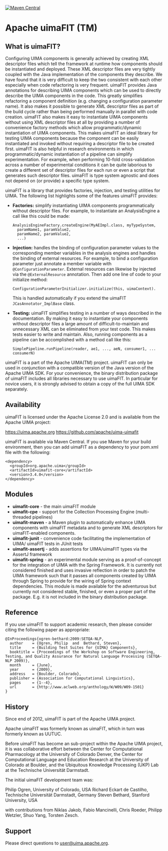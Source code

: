 [![Maven Central](https://img.shields.io/maven-central/v/org.apache.uima/uimafit-core?style=for-the-badge)](https://search.maven.org/search?q=g:org.apache.uima%20a:uimafit*)

Apache uimaFIT (TM)
===================


What is uimaFIT?
----------------

Configuring UIMA components is generally achieved by creating XML descriptor
files which tell the framework at runtime how components should be
instantiated and deployed. These XML descriptor files are very tightly
coupled with the Java implementation of the components they describe.
We have found that it is very difficult to keep the two consistent
with each other especially when code refactoring is very frequent.
uimaFIT provides Java annotations for describing UIMA components which
can be used to directly describe the UIMA components in the code. This
greatly simplifies refactoring a component definition (e.g. changing a
configuration parameter name). It also makes it possible to generate
XML descriptor files as part of the build cycle rather than being
performed manually in parallel with code creation. uimaFIT also makes
it easy to instantiate UIMA components without using XML descriptor
files at all by providing a number of convenience factory methods
which allow programmatic/dynamic instantiation of UIMA components.
This makes uimaFIT an ideal library for testing UIMA components
because the component can be easily instantiated and invoked without
requiring a descriptor file to be created first. uimaFIT is also
helpful in research environments in which programmatic/dynamic
instantiation of a pipeline can simplify experimentation. For example,
when performing 10-fold cross-validation across a number of
experimental conditions it can be quite laborious to create a
different set of descriptor files for each run or even a script that
generates such descriptor files. uimaFIT is type system agnostic and
does not depend on (or provide) a specific type system.

uimaFIT is a library that provides factories, injection, and testing 
utilities for UIMA. The following list highlights some of the features 
uimaFIT provides:

* **Factories:** simplify instantiating UIMA components programmatically 
  without descriptor files. For example, to instantiate an AnalysisEngine a
  call like this could be made:

      AnalysisEngineFactory.createEngine(MyAEImpl.class, myTypeSystem,
        paramName1, paramValue2, 
        paramName2, paramValue2, 
        ...)

* **Injection:** handles the binding of configuration parameter values to the 
  corresponding member variables in the analysis engines and handles the binding of 
  external resources. For example, to bind a configuration parameter just annotate 
  a member variable with `@ConfigurationParameter`. External resources can likewise 
  by injected via the `@ExternalResource` annotation.
  Then add one line of code to your initialize method:

      ConfigurationParameterInitializer.initialize(this, uimaContext).

   This is handled automatically if you extend the uimaFIT `JCasAnnotator_ImplBase` class. 

* **Testing:** uimaFIT simplifies testing in a number of ways described in the 
   documentation. By making it easy to instantiate your components without 
   descriptor files a large amount of difficult-to-maintain and unnecessary XML can 
   be eliminated from your test code. This makes tests easier to write and 
   maintain. Also, running components as a pipeline can be accomplished with a
   method call like this:

      SimplePipeline.runPipeline(reader, ae1, ..., aeN, consumer1, ... consumerN)

uimaFIT is a part of the Apache UIMA(TM) project. uimaFIT can only be used in 
conjunction with a compatible version of the Java version of the Apache UIMA SDK. 
For your convenience, the binary distribution package of uimaFIT includes all 
libraries necessary to use uimaFIT. In particular for novice users, it is strongly 
advised to obtain a copy of the full UIMA SDK separately.


Availability
------------

uimaFIT is licensed under the Apache License 2.0 and is available from the Apache UIMA project:

  https://uima.apache.org
  https://github.com/apache/uima-uimafit

uimaFIT is available via Maven Central. If you use Maven for your build 
environment, then you can add uimaFIT as a dependency to your pom.xml file with the 
following:

    <dependency>
      <groupId>org.apache.uima</groupId>
      <artifactId>uimafit-core</artifactId>
      <version>3.4.0</version>
    </dependency>


Modules
-------

- **uimafit-core** - the main uimaFIT module
- **uimafit-cpe** - support for the Collection Processing Engine 
  (multi-threaded pipelines)
- **uimafit-maven** - a Maven plugin to automatically enhance UIMA components with 
  uimaFIT metadata and to generate XML descriptors for uimaFIT-enabled components.
- **uimafit-junit** - convenience code facilitating the implementation of UIMA/
  uimaFIT tests in JUnit tests
- **uimafit-assertj** - adds assertions for UIMA/uimaFIT types via the AssertJ 
  framework
- **uimafit-spring** - an experimental module serving as a proof-of-concept for the 
  integration of UIMA with the Spring Framework. It is currently not considered 
  finished and uses invasive reflection in order to patch the UIMA framework such 
  that it passes all components created by UIMA through Spring to provide for the
  wiring of Spring context dependencies. This module is made available for
  the adventurous but currently not considered stable, finished, or even a
  proper part of the package. E.g. it is not included in the binary
  distribution package.


Reference
---------

If you use uimaFIT to support academic research, then please consider citing the 
following paper as appropriate:

    @InProceedings{ogren-bethard:2009:SETQA-NLP,
      author    = {Ogren, Philip  and  Bethard, Steven},
      title     = {Building Test Suites for {UIMA} Components},
      booktitle = {Proceedings of the Workshop on Software Engineering, Testing, and Quality Assurance for Natural Language Processing (SETQA-NLP 2009)},
      month     = {June},
      year      = {2009},
      address   = {Boulder, Colorado},
      publisher = {Association for Computational Linguistics},
      pages     = {1--4},
      url       = {http://www.aclweb.org/anthology/W/W09/W09-1501}
    }

History
-------

Since end of 2012, uimaFIT is part of the Apache UIMA project.

Apache uimaFIT was formerly known as uimaFIT, which in turn was formerly known as UUTUC.

Before uimaFIT has become an sub-project within the Apache UIMA project, it is was collaborative
effort between the Center for Computational Pharmacology at the University of Colorado Denver, the
Center for Computational Language and Education Research at the University of Colorado at Boulder,
and the Ubiquitous Knowledge Processing (UKP) Lab at the Technische Universität Darmstadt.

The initial uimaFIT development team was:

Philip Ogren, University of Colorado, USA
Richard Eckart de Castilho, Technische Universität Darmstadt, Germany
Steven Bethard, Stanford University, USA

with contributions from Niklas Jakob, Fabio Mancinelli, Chris Roeder, Philipp Wetzler, Shuo Yang,
Torsten Zesch.


Support
-------

Please direct questions to user@uima.apache.org.
